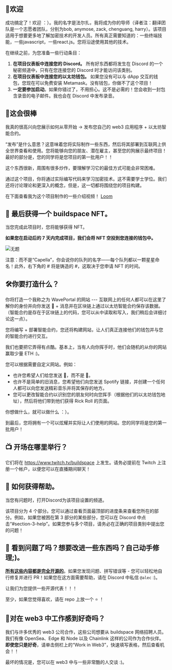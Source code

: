 👋欢迎
----------------------------------

成功搞定了！欢迎 ：）。我的名字是法尔扎，我将成为你的导师（译者注：翻译团队是一个志愿者团队，分别为bob, anymose, zack, chenguang, harry）。该项目适用于想要更多地了解加密技术的开发人员。所有真正需要知道的：一些终端技能，一些javascript，一些react.js。您将沿途使用其他的技术。

在继续之前，为您准备一些行动条目：

1. **在项目仪表板中连接您的 Discord。** 所有好东西都将发生在 Discord 的一个秘密频道中，只有在您连接您的 Discord 时才能访问该类别。
2. **在项目仪表板中连接您的以太坊钱包。** 如果您没有可以与 dApp 交互的钱包，您现在可以免费安装 Metamask。没有钱包，你做不了这个项目！
3. **一定要参加启动**。如果你错过了，不用担心。这不是必需的！您会收到一封包含录音的电子邮件。我也会在 Discord 中发布录音。


🚀这会很棒
----------------------------------

我真的很高兴向您展示如何从零开始 -> 发布您自己的 web3 应用程序 + 以太坊智能合约。

“发布”是什么意思？这意味着您将实际制作一些东西，然后将其部署到互联网上供全世界查看和使用。您将能够向您的朋友、潜在雇主，甚至您的狗展示最终项目！最好的部分是，您的同学将是您项目的第一批用户！！

这个东西很新，周围有很多炒作，要理解学习它的最佳方式可能会非常困难。

通过这个项目，你将通过实际编写代码来学习加密技术。这不需要学士学位。我们还将讨论理论和更深入的概念，但是，这一切都将围绕您的项目构建。

在下面查看我为这个项目制作的一些介绍视频！
[Loom](https://www.loom.com/share/8746b43760c74c6791ba17af9940ea8e)


👀 最后获得一个 buildspace NFT。
-------------------

当您完成此项目时，您将能够获得 NFT。

**如果您在启动后的 7 天内完成项目，我们会将 NFT 空投到您连接的钱包中。**

![无题](https://i.imgur.com/HlRJTTf.png)

注意：而不是“Capella”，你会说你的队列的名字——每个队列都以一颗星星命名！此外，右下角的 # 将是铸造的 #，这取决于您申请 NFT 的时间。


🛠你要打造什么？
-----------------------------

你将打造一个我称之为 WavePortal 的网站 --- 互联网上的任何人都可以在这里了解你的身份并向你发送 👋 + 消息并在区块链上通过以太坊智能合约保存该数据。 （智能合约是存在于区块链上的代码，您可以从中读取和写入，我们稍后会详细讨论这一点）。

您将编写 + 部署智能合约，您还将构建网站，让人们真正连接他们的钱包并与您的智能合约进行交互。

我们也要把它弄得有点酷。基本上，当有人向你挥手时，他们会随机的从你的网站赢取少量 ETH :)。

您可以根据需要自定义网站。例如：
- 也许您希望人们给您发送 💩，而不是 👋。
- 也许不是简单的旧消息，您希望他们向您发送 Spotify 链接，并创建一个任何人都可以向您发送精彩音乐并将其保存的地方。
- 您可以更改智能合约以识别您的朋友何时向您挥手（根据他们的以太坊钱包地址），然后将他们带到他们获得 Rick Roll 的页面。

你想做什么，就可以做什么 ：）。

到最后，您将拥有一个可以炫耀并实际让人们使用的网站。您的同学将是您的第一批用户！


📺 开场在哪里举行？
-------------------------------

它们将在 <https://www.twitch.tv/buildspace> 上发生。请务必提前在 Twitch 上注册一个帐户，以便您可以在直播期间聊天！


🤚 如何获得帮助。
-------------------------------

当您有问题时，打开Discord为该项目设置的频道。

该项目分为 4 个部分。您可以通过查看页面最顶部的进度条来查看您所在的部分。例如，如果您被困在第 3 部分的某些部分，您可以在 Discord 中点击“#section-3-help”。如果您参与多个项目，请务必在正确的项目类别中提出您的问题！


🤘 看到问题了吗？想要改进一些东西吗？自己动手修理;)。
-------------------------------

**[所有这些内容都是完全开源的](https://github.com/buildspace/buildspace-projects)**。如果您发现问题、拼写错误等 - 您可以轻松地自行修复并进行 PR！如果您在这方面需要帮助，请在 Discord 中私信 `@alec` :)。

让我们为您提供一些开源代表！！！

至少，如果您觉得喜欢，请在 repo 上放一个 ⭐ ！


🚨对在 web3 中工作感到好奇吗？
-------------------

我们与许多优秀的 web3 公司合作，这些公司想要从 buildspace 网络招聘人员。 我们有像 OpenSea、Edge 和 Node 以及 Chainlink 这样的公司作为合作伙伴。 **即使您只是好奇**，请单击侧栏上的“Work in Web3”，快速填写表格，然后查看机会！！

最坏的情况是，您可以在 web3 中与一些非常酷的人交谈 :)。